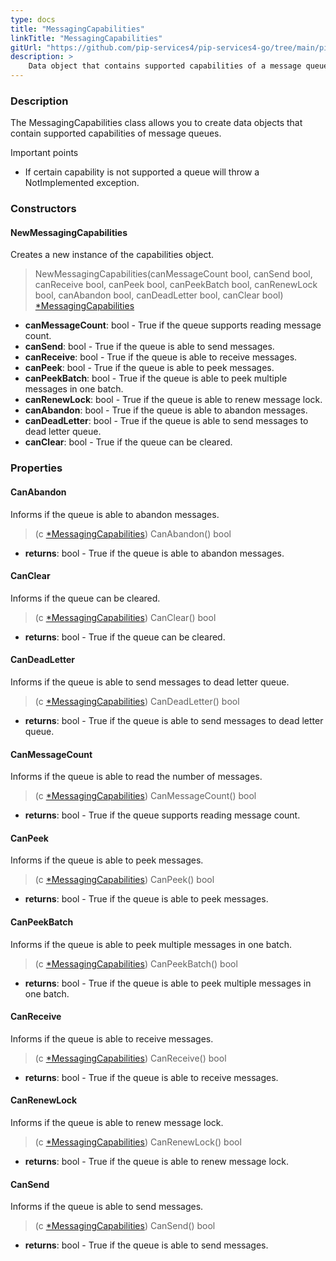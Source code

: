 ```yaml
---
type: docs
title: "MessagingCapabilities"
linkTitle: "MessagingCapabilities"
gitUrl: "https://github.com/pip-services4/pip-services4-go/tree/main/pip-services4-memcached-go"
description: >
    Data object that contains supported capabilities of a message queue. 
---
```


### Description

The MessagingCapabilities class allows you to create data objects that contain supported capabilities of message queues.

Important points

- If certain capability is not supported a queue will throw a NotImplemented exception.

### Constructors

#### NewMessagingCapabilities
Creates a new instance of the capabilities object.

> NewMessagingCapabilities(canMessageCount bool, canSend bool, canReceive bool, canPeek bool, canPeekBatch bool, canRenewLock bool, canAbandon bool, canDeadLetter bool, canClear bool) [*MessagingCapabilities]()



- **canMessageCount**: bool - True if the queue supports reading message count.
- **canSend**: bool - True if the queue is able to send messages.
- **canReceive**: bool - True if the queue is able to receive messages.
- **canPeek**: bool - True if the queue is able to peek messages.
- **canPeekBatch**: bool - True if the queue is able to peek multiple messages in one batch.
- **canRenewLock**: bool - True if the queue is able to renew message lock.
- **canAbandon**: bool - True if the queue is able to abandon messages.
- **canDeadLetter**: bool - True if the queue is able to send messages to dead letter queue.
- **canClear**: bool - True if the queue can be cleared.


### Properties


#### CanAbandon
Informs if the queue is able to abandon messages.

> (c [*MessagingCapabilities]()) CanAbandon() bool

- **returns**: bool - True if the queue is able to abandon messages.


#### CanClear
Informs if the queue can be cleared.

> (c [*MessagingCapabilities]()) CanClear() bool

- **returns**: bool - True if the queue can be cleared.


#### CanDeadLetter
Informs if the queue is able to send messages to dead letter queue.

> (c [*MessagingCapabilities]()) CanDeadLetter() bool

- **returns**: bool - True if the queue is able to send messages to dead letter queue.


#### CanMessageCount
Informs if the queue is able to read the number of messages.

> (c [*MessagingCapabilities]()) CanMessageCount() bool

- **returns**: bool - True if the queue supports reading message count.


#### CanPeek
Informs if the queue is able to peek messages.

> (c [*MessagingCapabilities]()) CanPeek() bool

- **returns**: bool - True if the queue is able to peek messages.


#### CanPeekBatch
Informs if the queue is able to peek multiple messages in one batch.

> (c [*MessagingCapabilities]()) CanPeekBatch() bool

- **returns**: bool - True if the queue is able to peek multiple messages in one batch.


#### CanReceive
Informs if the queue is able to receive messages.

> (c [*MessagingCapabilities]()) CanReceive() bool

- **returns**: bool - True if the queue is able to receive messages.


#### CanRenewLock
Informs if the queue is able to renew message lock.

> (c [*MessagingCapabilities]()) CanRenewLock() bool

- **returns**: bool - True if the queue is able to renew message lock.


#### CanSend
Informs if the queue is able to send messages.

> (c [*MessagingCapabilities]()) CanSend() bool

- **returns**: bool - True if the queue is able to send messages.

